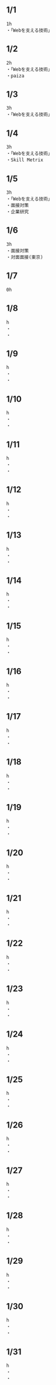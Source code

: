 ## 1/1
    1h
    ・「Webを支える技術」

## 1/2
    2h
    ・「Webを支える技術」
    ・paiza

## 1/3
    3h
    ・「Webを支える技術」

## 1/4
    3h
    ・「Webを支える技術」
    ・Skill Metrix

## 1/5
    3h
    ・「Webを支える技術」
    ・面接対策
    ・企業研究

## 1/6
    3h
    ・面接対策
    ・対面面接(東京)

## 1/7
    0h

## 1/8
    h
    ・
    ・

## 1/9
    h
    ・
    ・

## 1/10
    h
    ・
    ・

## 1/11
    h
    ・
    ・

## 1/12
    h
    ・
    ・

## 1/13
    h
    ・
    ・

## 1/14
    h
    ・
    ・

## 1/15
    h
    ・
    ・

## 1/16
    h
    ・
    ・

## 1/17
    h
    ・
    ・

## 1/18
    h
    ・
    ・

## 1/19
    h
    ・
    ・

## 1/20
    h
    ・
    ・

## 1/21
    h
    ・
    ・

## 1/22
    h
    ・
    ・

## 1/23
    h
    ・
    ・

## 1/24
    h
    ・
    ・

## 1/25
    h
    ・
    ・

## 1/26
    h
    ・
    ・

## 1/27
    h
    ・
    ・

## 1/28
    h
    ・
    ・

## 1/29
    h
    ・
    ・

## 1/30
    h
    ・
    ・

## 1/31
    h
    ・
    ・